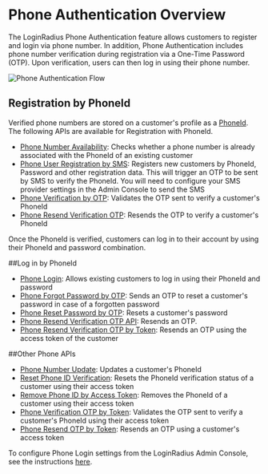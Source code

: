 Phone Authentication Overview
===

The LoginRadius Phone Authentication feature allows customers to register and login via phone number. In addition, Phone Authentication includes phone number verification during registration via a One-Time Password (OTP). Upon verification, users can then log in using their phone number.

![Phone Authentication Flow](https://apidocs.lrcontent.com/images/Phone-Authentication-Workflow_98075cc77db3753d30.55622207.jpg "Phone Authentication Flow")

## Registration by PhoneId

Verified phone numbers are stored on a customer's profile as a [PhoneId](/api/v2/getting-started/data-points-and-response-codes/detailed-data-points). The following APIs are available for Registration with PhoneId.

- [Phone Number Availability](/api/v2/customer-identity-api/phone-authentication/phone-number-availability): Checks whether a phone number is already associated with the PhoneId of an existing customer
- [Phone User Registration by SMS](/api/v2/customer-identity-api/phone-authentication/phone-user-registration-by-sms): Registers new customers by PhoneId, Password and other registration data. This will trigger an OTP to be sent by SMS to verify the PhoneId. You will need to configure your SMS provider settings in the Admin Console to send the SMS
- [Phone Verification by OTP](/api/v2/customer-identity-api/phone-authentication/phone-verify-otp): Validates the OTP sent to verify a customer's PhoneId
- [Phone Resend Verification OTP](/api/v2/customer-identity-api/phone-authentication/phone-resend-otp): Resends the OTP to verify a customer's PhoneId

Once the PhoneId is verified, customers can log in to their account by using their PhoneId and password combination.

##Log in by PhoneId

- [Phone Login](/api/v2/customer-identity-api/phone-authentication/phone-login): Allows existing customers to log in using their PhoneId and password
- [Phone Forgot Password by OTP](/api/v2/customer-identity-api/phone-authentication/phone-forgot-password-by-otp): Sends an OTP to reset a customer's password in case of a forgotten password
- [Phone Reset Password by OTP](/api/v2/customer-identity-api/phone-authentication/phone-reset-password-by-otp): Resets a customer's password
- [Phone Resend Verification OTP API](/api/v2/customer-identity-api/phone-authentication/phone-resend-otp): Resends an OTP.
- [Phone Resend Verification OTP by Token](/api/v2/customer-identity-api/phone-authentication/phone-resend-otp-by-token): Resends an OTP using the access token of the customer

##Other Phone APIs

- [Phone Number Update](/api/v2/customer-identity-api/phone-authentication/phone-number-update): Updates a customer's PhoneId
- [Reset Phone ID Verification](/api/v2/customer-identity-api/phone-authentication/reset-phone-id-verification): Resets the PhoneId verification status of a customer using their access token
- [Remove Phone ID by Access Token](/api/v2/customer-identity-api/phone-authentication/remove-phone-id-by-access-token): Removes the PhoneId of a customer using their access token
- [Phone Verification OTP by Token](/api/v2/customer-identity-api/phone-authentication/phone-verify-otp-by-token): Validates the OTP sent to verify a customer's PhoneId using their access token
- [Phone Resend OTP by Token](/api/v2/customer-identity-api/phone-authentication/phone-resend-otp-by-token): Resends an OTP using a customer's access token

To configure Phone Login settings from the LoginRadius Admin Console, see the instructions [here](/api/v2/admin-console/platform-configuration/phone-login-configuration#phone-login-configuration).
